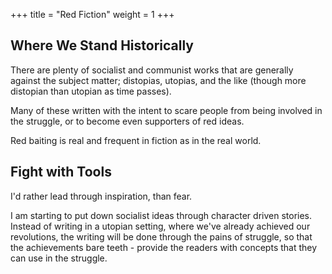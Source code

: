 +++
title = "Red Fiction"
weight = 1
+++

## Where We Stand Historically

There are plenty of socialist and communist works that are generally against the subject matter; distopias, utopias, and the like (though more distopian than utopian as time passes).

Many of these written with the intent to scare people from being involved in the struggle, or to become even supporters of red ideas.

Red baiting is real and frequent in fiction as in the real world.

## Fight with Tools

I'd rather lead through inspiration, than fear.

I am starting to put down socialist ideas through character driven stories. Instead of writing in a utopian setting, where we've already achieved our revolutions, the writing will be done through the pains of struggle, so that the achievements bare teeth - provide the readers with concepts that they can use in the struggle.